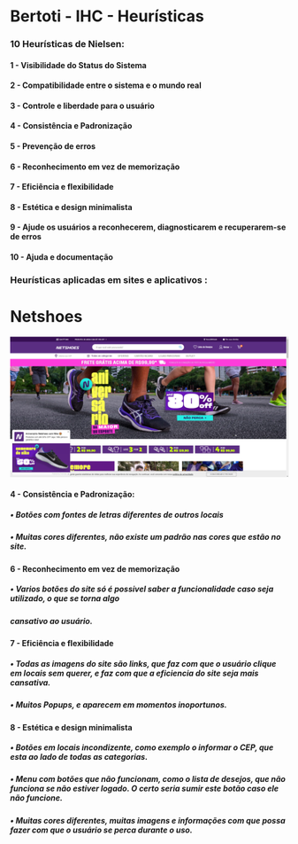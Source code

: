 # Bertoti - IHC - Heurísticas



### 10 Heurísticas de Nielsen:</br>
#### 1 - Visibilidade do Status do Sistema</br>
#### 2 - Compatibilidade entre o sistema e o mundo real</br>
#### 3 - Controle e liberdade para o usuário</br>
#### 4 - Consistência e Padronização</br>
#### 5 - Prevenção de erros</br>
#### 6 - Reconhecimento em vez de memorização</br>
#### 7 - Eficiência e flexibilidade</br>
#### 8 - Estética e design minimalista</br>
#### 9 - Ajude os usuários a reconhecerem, diagnosticarem e recuperarem-se de erros</br>
#### 10 - Ajuda e documentação</br>



### Heurísticas aplicadas em sites e aplicativos :

# Netshoes #
![Netshoes](https://github.com/CarlosKB/bertoti/blob/main/IHC/IHC%20IMAGENS/NetshoesSite.png)

#### 4 - Consistência e Padronização: </br>
#####    • Botões com fontes de letras diferentes de outros locais
#####    • Muitas cores diferentes, não existe um padrão nas cores que estão no site.

#### 6 - Reconhecimento em vez de memorização</br>
#####    • Varios botões do site só é possivel saber a funcionalidade caso seja utilizado, o que se torna algo</br>
#####     cansativo ao usuário. 

#### 7 - Eficiência e flexibilidade</br>
#####   • Todas as imagens do site são links, que faz com que o usuário clique em locais sem querer, e faz com que a eficiencia do site seja mais cansativa.</br>
#####   • Muitos Popups, e aparecem em momentos inoportunos.

#### 8 - Estética e design minimalista</br>
#####    • Botões em locais incondizente, como exemplo o informar o CEP, que esta ao lado de todas as categorias.
#####    • Menu com botões que não funcionam, como o lista de desejos, que não funciona se não estiver logado. O certo seria sumir este botão caso ele não funcione.</br>
#####    • Muitas cores diferentes, muitas imagens e informações com que possa fazer com que o usuário se perca durante o uso.
#####     
